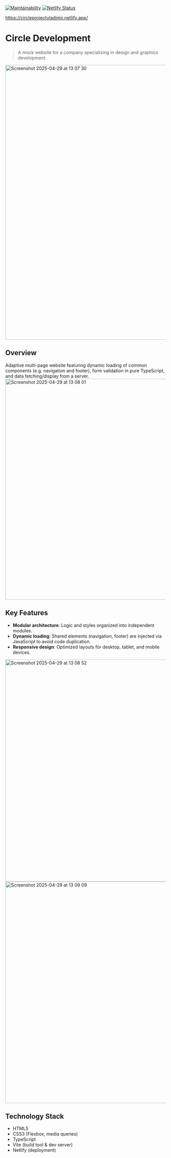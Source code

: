 [![Maintainability](https://qlty.sh/badges/09e8bbcf-2595-4d87-8e82-180c9617430d/maintainability.svg)](https://qlty.sh/gh/VladimirMastepanov/projects/ironhackFirst) [![Netlify Status](https://api.netlify.com/api/v1/badges/dd1446dc-2085-4c2a-aecb-819b10e539e0/deploy-status)](https://app.netlify.com/sites/circleprojectvladimir/deploys)
<br>

https://circleprojectvladimir.netlify.app/

# Circle Development

> A mock website for a company specializing in design and graphics development.
<img width="863" alt="Screenshot 2025-04-29 at 13 07 30" src="https://github.com/user-attachments/assets/628f669e-8f95-4812-82e6-2fa0a5c1af71" />

## Overview
Adaptive multi-page website featuring dynamic loading of common components (e.g. navigation and footer), form validation in pure TypeScript, and data fetching/display from a server.
<img width="694" alt="Screenshot 2025-04-29 at 13 08 01" src="https://github.com/user-attachments/assets/1d1b6e88-3a62-4bde-919d-e292633b21a4" />

## Key Features
- **Modular architecture**: Logic and styles organized into independent modules.  
- **Dynamic loading**: Shared elements (navigation, footer) are injected via JavaScript to avoid code duplication.  
- **Responsive design**: Optimized layouts for desktop, tablet, and mobile devices.
<img width="698" alt="Screenshot 2025-04-29 at 13 08 52" src="https://github.com/user-attachments/assets/9ccad11d-bc5a-4931-9424-e92ccc8465b6" />
<img width="696" alt="Screenshot 2025-04-29 at 13 09 09" src="https://github.com/user-attachments/assets/e7a1b767-aaf5-4745-bdfd-1f80c20c7923" />

## Technology Stack
- HTML5  
- CSS3 (Flexbox, media queries)  
- TypeScript  
- Vite (build tool & dev server)  
- Netlify (deployment)
